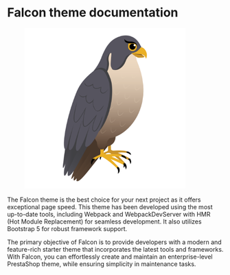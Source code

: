 # Falcon theme documentation

<figure><img src=".gitbook/assets/203443689-3a466ddb-c78c-4a13-9525-bd7265a08c74.png" alt="Falcon theme logo" width="375"><figcaption></figcaption></figure>

The Falcon theme is the best choice for your next project as it offers exceptional page speed. This theme has been developed using the most up-to-date tools, including Webpack and WebpackDevServer with HMR (Hot Module Replacement) for seamless development. It also utilizes Bootstrap 5 for robust framework support.

The primary objective of Falcon is to provide developers with a modern and feature-rich starter theme that incorporates the latest tools and frameworks. With Falcon, you can effortlessly create and maintain an enterprise-level PrestaShop theme, while ensuring simplicity in maintenance tasks.

